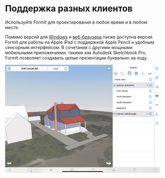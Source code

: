 # Поддержка разных клиентов

Используйте FormIt для проектирования в любое время и в любом месте.

Помимо версий для [Windows](https://formit.autodesk.com/download) и [веб-браузера](https://formit.autodesk.com/app) также доступна версия FormIt для работы на Apple iPad с поддержкой Apple Pencil и удобным сенсорным интерфейсом. В сочетании с другими мощными мобильными приложениями, такими как Autodesk Sketchbook Pro, FormIt позволяет создавать целые презентации буквально на ходу.

![FormIt на Apple iPad](<../.gitbook/assets/ipad scenes (1).png>)
